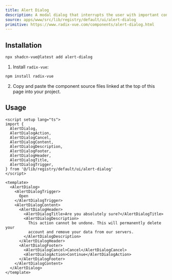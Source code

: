 ```yaml
---
title: Alert Dialog
description: A modal dialog that interrupts the user with important content and expects a response.
source: apps/www/src/lib/registry/default/ui/alert-dialog 
primitive: https://www.radix-vue.com/components/alert-dialog.html
---
```

    
 
<ComponentPreview name="AlertDialogDemo" />



 
## Installation

```bash
npx shadcn-vue@latest add alert-dialog 
```  
  
<ManualInstall>

1. Install `radix-vue`:

```bash
npm install radix-vue
```

2. Copy and paste the component source files linked at the top of this page into your project.
</ManualInstall>

## Usage

```vue
<script setup lang="ts">
import {
  AlertDialog,
  AlertDialogAction,
  AlertDialogCancel,
  AlertDialogContent,
  AlertDialogDescription,
  AlertDialogFooter,
  AlertDialogHeader,
  AlertDialogTitle,
  AlertDialogTrigger,
} from '@/lib/registry/default/ui/alert-dialog'
</script>

<template>
  <AlertDialog>
    <AlertDialogTrigger>
      Open
    </AlertDialogTrigger>
    <AlertDialogContent>
      <AlertDialogHeader>
        <AlertDialogTitle>Are you absolutely sure?</AlertDialogTitle>
        <AlertDialogDescription>
          This action cannot be undone. This will permanently delete your
          account and remove your data from our servers.
        </AlertDialogDescription>
      </AlertDialogHeader>
      <AlertDialogFooter>
        <AlertDialogCancel>Cancel</AlertDialogCancel>
        <AlertDialogAction>Continue</AlertDialogAction>
      </AlertDialogFooter>
    </AlertDialogContent>
  </AlertDialog>
</template>
```